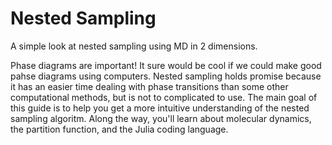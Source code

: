 # Nested Sampling
A simple look at nested sampling using MD in 2 dimensions.

Phase diagrams are important! It sure would be cool if we could make good pahse diagrams using computers.
Nested sampling holds promise because it has an easier time dealing with phase transitions than some other
computational methods, but is not to complicated to use. The main goal of this guide is to help you get a
more intuitive understanding of the nested sampling algoritm. Along the way, you'll learn about molecular
dynamics, the partition function, and the Julia coding language.
